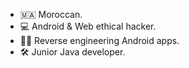 - 🇲🇦 Moroccan.
- 💻 Android & Web ethical hacker.
- 🧑‍🔧 Reverse engineering Android apps.
- 🛠️ Junior Java developer.
